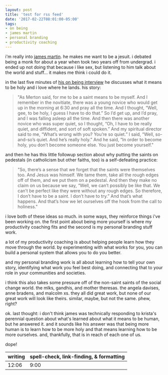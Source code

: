 ```yaml
---
layout: post
title: 'test for rss feed'
date: '2017-02-22T08:01:00-05:00'
tags:
- on being
- james martin
- personal branding
- productivity coaching
---
```


i'm really into [james martin](https://twitter.com/JamesMartinSJ). he makes me want to be a jesuit. i debated being a monk for about a year when took two years off from undergrad. i ended up not doing that because i like sex, but listening to him talk about the world and stuff... it makes me think i could do it. 

in the last five minutes of [his on being interview](http://onbeing.org/programs/james-martin-finding-god-things) he discusses what it means to be holy and i love where he lands. his story:

> "As Merton said, for me to be a saint means to be myself. And I remember in the novitiate, there was a young novice who would get up in the morning at 6:30 and pray all the time. And I thought, “Well, gee, to be holy, I guess I have to do that.” So I’d get up, and I’d pray, and I was falling asleep all the time. And then there was another novice who was super quiet, so I thought, “Oh, I have to be really quiet, and diffident, and sort of soft spoken.” And my spiritual director said to me, “What’s wrong with you? You’re so quiet.” I said, “Well, so-and-so’s quiet. And he’s really holy.” And he said, “In order to become holy, you don’t become someone else. You just become yourself."

and then he has this little followup section about why putting the saints on pedestals (in catholicism but other faiths, too) is a self-defeating practice: 

> "So, there’s a sense that we forget that the saints were themselves too. And Jesus was himself. We tame them, take all the rough edges off of them, and we put them on a pedestal. And then they make no claim on us because we say, “Well, we can’t possibly be like that. We can’t be perfect like they were without any rough edges. So therefore, I don’t have to be a saint. I don’t have to try.” And that’s what happens. And that’s how we let ourselves off the hook from the call to holiness."

i love both of these ideas so much. in some ways, they reinforce things i've been working on. the first point about being more yourself is where my productivity coaching fits and the second is my personal branding stuff work. 

a lot of my productivity coaching is about helping people learn how they move through the world. by experimenting with what works for you, you can build a personal system that allows you to do you better. 

and my personal branding work is all about learning how to tell your own story, identifying what work you feel best doing, and connecting that to your role in your communities and societies. 

i think this also takes some pressure off of the non-saint saints of the social change world. the mlks, gandhis, and mother theresas. the angela davises, anne bradens, and malcolm xs. they all did great work, but none of our great work will look like theirs. similar, maybe, but not the same. phew, right?

ok. last thought: i don't think james was technically responding to krista's perennial question about what's learned about what it means to be human, but he answered it. and it sounds like his answer was that being more human is to learn how to be more holy and that means learning how to be more ourselves. and, thankfully, that is in reach of each one of us. 

dope!

<table>
	<thead>
		<tr>
			<th>writing</th>
			<th>spell-check, link-finding, & formatting</th>
		</tr>
	</thead>
	<tbody>
		<tr>
			<td>12:06</td>
			<td>9:00</td>
		</tr>
	</tbody>
</table>